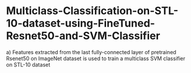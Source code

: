 # Multiclass-Classification-on-STL-10-dataset-using-FineTuned-Resnet50-and-SVM-Classifier
a) Features extracted from the last fully-connected layer of pretrained Rsenet50 on ImageNet dataset is used to train a multiclass SVM classifier on STL-10 dataset         
